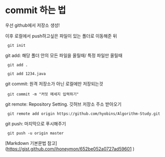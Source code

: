 # commit 하는 법
우선 github에서 저장소 생성!   

이후 로컬에서 push하고싶은 파일이 있는 폴더로 이동해준 뒤
<pre><code> git init </code></pre>

git add: 해당 폴더 안의 모든 파일을 올릴때/ 특정 파일만 올릴때
<pre><code> git add . </code></pre>
<pre><code> git add 1234.java </code></pre>

git commit: 원격 저장소가 아닌 로컬에만 저장되는것
<pre><code> git commit -m "커밋 메세지 입력하기" </code></pre>

git remote: Repository Setting. 깃허브 저장소 주소 받아오기
<pre><code> git remote add origin https://github.com/hyobins/Algorithm-Study.git </code></pre>

git push: 마지막으로 푸시해주기
<pre><code> git push -u origin master</code></pre>


[Markdown 기본문법 참고] (https://gist.github.com/ihoneymon/652be052a0727ad59601
)
